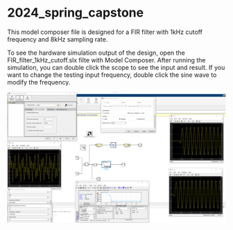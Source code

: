 # 2024_spring_capstone

This model composer file is designed for a FIR filter with 1kHz cutoff frequency and 8kHz sampling rate. 

To see the hardware simulation output of the design, open the FIR_filter_1kHz_cutoff.slx filte with Model Composer. After running the simulation, you can double click the scope to see the input and result. If you want to change the testing input frequency, double click the sine wave to modify the frequency.

![FIR filter result](FIR_filter_result.png)